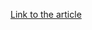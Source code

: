[Link to the article](https://ﬁreeye.com/blog/threat-research/2019/10/messagetap-who-is-reading-your-text-messages.html)
